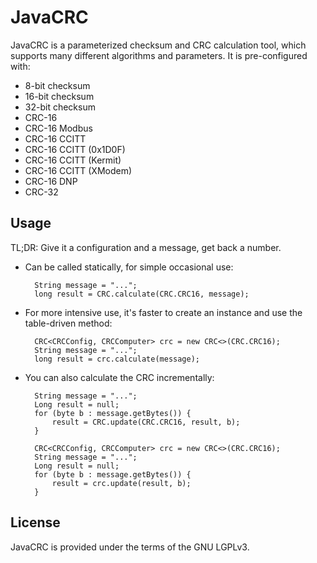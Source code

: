 # JavaCRC
JavaCRC is a parameterized checksum and CRC calculation tool, which supports
many different algorithms and parameters.  It is pre-configured with:

* 8-bit checksum
* 16-bit checksum
* 32-bit checksum
* CRC-16
* CRC-16 Modbus
* CRC-16 CCITT
* CRC-16 CCITT (0x1D0F)
* CRC-16 CCITT (Kermit)
* CRC-16 CCITT (XModem)
* CRC-16 DNP
* CRC-32

## Usage
TL;DR: Give it a configuration and a message, get back a number.

* Can be called statically, for simple occasional use:

		String message = "...";
		long result = CRC.calculate(CRC.CRC16, message);

* For more intensive use, it's faster to create an instance and use the
table-driven method:

		CRC<CRCConfig, CRCComputer> crc = new CRC<>(CRC.CRC16);
		String message = "...";
		long result = crc.calculate(message);

* You can also calculate the CRC incrementally:

		String message = "...";
		Long result = null;
		for (byte b : message.getBytes()) {
			result = CRC.update(CRC.CRC16, result, b);
		}

		CRC<CRCConfig, CRCComputer> crc = new CRC<>(CRC.CRC16);
		String message = "...";
		Long result = null;
		for (byte b : message.getBytes()) {
			result = crc.update(result, b);
		}

## License
JavaCRC is provided under the terms of the GNU LGPLv3.
